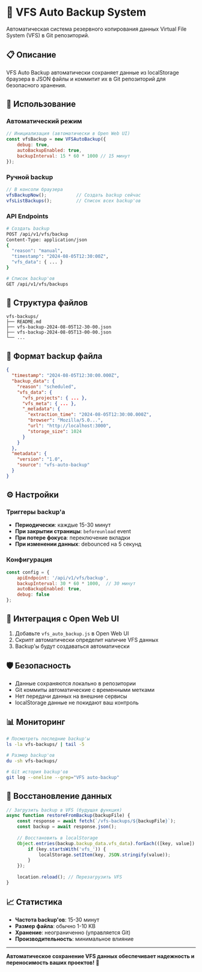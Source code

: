 # 🔄 VFS Auto Backup System

Автоматическая система резервного копирования данных Virtual File System (VFS) в Git репозиторий.

## 📋 Описание

VFS Auto Backup автоматически сохраняет данные из localStorage браузера в JSON файлы и коммитит их в Git репозиторий для безопасного хранения.

## 🚀 Использование

### Автоматический режим
```javascript
// Инициализация (автоматически в Open Web UI)
const vfsBackup = new VFSAutoBackup({
    debug: true,
    autoBackupEnabled: true,
    backupInterval: 15 * 60 * 1000 // 15 минут
});
```

### Ручной backup
```javascript
// В консоли браузера
vfsBackupNow();           // Создать backup сейчас
vfsListBackups();         // Список всех backup'ов
```

### API Endpoints
```bash
# Создать backup
POST /api/v1/vfs/backup
Content-Type: application/json
{
  "reason": "manual",
  "timestamp": "2024-08-05T12:30:00Z",
  "vfs_data": { ... }
}

# Список backup'ов
GET /api/v1/vfs/backups
```

## 📁 Структура файлов

```
vfs-backups/
├── README.md
├── vfs-backup-2024-08-05T12-30-00.json
├── vfs-backup-2024-08-05T13-00-00.json
└── ...
```

## 📄 Формат backup файла

```json
{
  "timestamp": "2024-08-05T12:30:00.000Z",
  "backup_data": {
    "reason": "scheduled",
    "vfs_data": {
      "vfs_projects": { ... },
      "vfs_meta": { ... },
      "_metadata": {
        "extraction_time": "2024-08-05T12:30:00.000Z",
        "browser": "Mozilla/5.0...",
        "url": "http://localhost:3000",
        "storage_size": 1024
      }
    }
  },
  "metadata": {
    "version": "1.0",
    "source": "vfs-auto-backup"
  }
}
```

## ⚙️ Настройки

### Триггеры backup'а
- **Периодически**: каждые 15-30 минут
- **При закрытии страницы**: `beforeunload` event
- **При потере фокуса**: переключение вкладки
- **При изменении данных**: debounced на 5 секунд

### Конфигурация
```javascript
const config = {
    apiEndpoint: '/api/v1/vfs/backup',
    backupInterval: 30 * 60 * 1000,  // 30 минут
    autoBackupEnabled: true,
    debug: false
};
```

## 🔧 Интеграция с Open Web UI

1. Добавьте `vfs_auto_backup.js` в Open Web UI
2. Скрипт автоматически определит наличие VFS данных
3. Backup'ы будут создаваться автоматически

## 🛡️ Безопасность

- Данные сохраняются локально в репозитории
- Git коммиты автоматические с временными метками
- Нет передачи данных на внешние сервисы
- localStorage данные не покидают ваш контроль

## 📊 Мониторинг

```bash
# Посмотреть последние backup'ы
ls -la vfs-backups/ | tail -5

# Размер backup'ов
du -sh vfs-backups/

# Git история backup'ов
git log --oneline --grep="VFS auto-backup"
```

## 🔄 Восстановление данных

```javascript
// Загрузить backup в VFS (будущая функция)
async function restoreFromBackup(backupFile) {
    const response = await fetch(`/vfs-backups/${backupFile}`);
    const backup = await response.json();
    
    // Восстановить в localStorage
    Object.entries(backup.backup_data.vfs_data).forEach(([key, value]) => {
        if (key.startsWith('vfs_')) {
            localStorage.setItem(key, JSON.stringify(value));
        }
    });
    
    location.reload(); // Перезагрузить VFS
}
```

## 📈 Статистика

- **Частота backup'ов**: 15-30 минут
- **Размер файла**: обычно 1-10 KB
- **Хранение**: неограниченно (управляется Git)
- **Производительность**: минимальное влияние

---

**Автоматическое сохранение VFS данных обеспечивает надежность и переносимость ваших проектов!** 🚀 